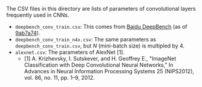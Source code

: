 The CSV files in this directory are lists of parameters of convolutional layers frequently used in CNNs.

* `deepbench_conv_train.csv`: This comes from [Baidu DeepBench](https://github.com/baidu-research/DeepBench) (as of [9ab7a74](https://github.com/baidu-research/DeepBench/blob/9ab7a74f449e873020d04f3c0a75ed31127c9c38/DeepBenchKernels_train.xlsx)).
* `deepbench_conv_train_n4x.csv`: The same parameters as `deepbench_conv_train.csv`, but *N* (mini-batch size) is multipled by 4.
* `alexnet.csv`: The parameters of AlexNet \[1\].
   * \[1\] A. Krizhevsky, I. Sutskever, and H. Geoffrey E., "ImageNet Classification with Deep Convolutional Neural Networks," In Advances in Neural Information Processing Systems 25 (NIPS2012), vol. 86, no. 11, pp. 1–9, 2012.
